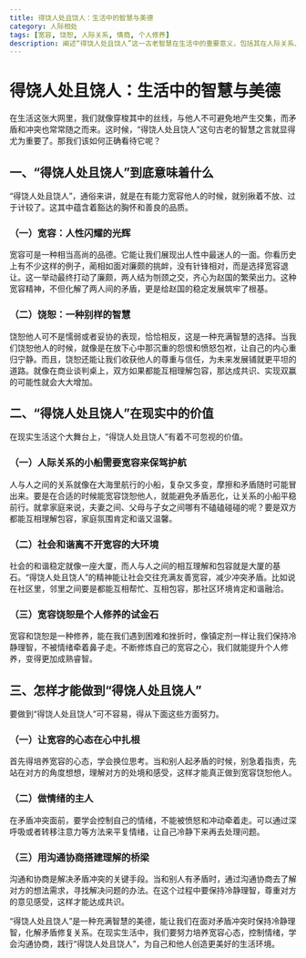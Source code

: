 ```yaml
---
title: 得饶人处且饶人：生活中的智慧与美德
category: 人际相处
tags: [宽容, 饶恕, 人际关系, 情商, 个人修养]
description: 阐述“得饶人处且饶人”这一古老智慧在生活中的重要意义，包括其在人际关系、社会和谐以及个人修养方面的价值，并探讨如何做到宽容饶恕他人。
---
```


# 得饶人处且饶人：生活中的智慧与美德

在生活这张大网里，我们就像穿梭其中的丝线，与他人不可避免地产生交集，而矛盾和冲突也常常随之而来。这时候，“得饶人处且饶人”这句古老的智慧之言就显得尤为重要了。那我们该如何正确看待它呢？

## 一、“得饶人处且饶人”到底意味着什么
“得饶人处且饶人”，通俗来讲，就是在有能力宽容他人的时候，就别揪着不放、过于计较了。这其中蕴含着豁达的胸怀和善良的品质。

### （一）宽容：人性闪耀的光辉
宽容可是一种相当高尚的品德。它能让我们展现出人性中最迷人的一面。你看历史上有不少这样的例子，蔺相如面对廉颇的挑衅，没有针锋相对，而是选择宽容退让。这一举动最终打动了廉颇，两人结为刎颈之交，齐心为赵国的繁荣出力。这种宽容精神，不但化解了两人间的矛盾，更是给赵国的稳定发展筑牢了根基。

### （二）饶恕：一种别样的智慧
饶恕他人可不是懦弱或者妥协的表现，恰恰相反，这是一种充满智慧的选择。当我们饶恕他人的时候，就像是在放下心中那沉重的怨恨和愤怒包袱，让自己的内心重归宁静。而且，饶恕还能让我们收获他人的尊重与信任，为未来发展铺就更平坦的道路。就像在商业谈判桌上，双方如果都能互相理解包容，那达成共识、实现双赢的可能性就会大大增加。

## 二、“得饶人处且饶人”在现实中的价值
在现实生活这个大舞台上，“得饶人处且饶人”有着不可忽视的价值。

### （一）人际关系的小船需要宽容来保驾护航
人与人之间的关系就像在大海里航行的小船，复杂又多变，摩擦和矛盾随时可能冒出来。要是在合适的时候能宽容饶恕他人，就能避免矛盾恶化，让关系的小船平稳前行。就拿家庭来说，夫妻之间、父母与子女之间哪有不磕磕碰碰的呢？要是双方都能互相理解包容，家庭氛围肯定和谐又温馨。

### （二）社会和谐离不开宽容的大环境
社会的和谐稳定就像一座大厦，而人与人之间的相互理解和包容就是大厦的基石。“得饶人处且饶人”的精神能让社会交往充满友善宽容，减少冲突矛盾。比如说在社区里，邻里之间要是都能互相帮忙、互相包容，那社区环境肯定和谐融洽。

### （三）宽容饶恕是个人修养的试金石
宽容和饶恕是一种修养，能在我们遇到困难和挫折时，像镇定剂一样让我们保持冷静理智，不被情绪牵着鼻子走。不断修炼自己的宽容之心，我们就能提升个人修养，变得更加成熟睿智。

## 三、怎样才能做到“得饶人处且饶人”
要做到“得饶人处且饶人”可不容易，得从下面这些方面努力。

### （一）让宽容的心态在心中扎根
首先得培养宽容的心态，学会换位思考。当和别人起矛盾的时候，别急着指责，先站在对方的角度想想，理解对方的处境和感受，这样才能真正做到宽容饶恕他人。

### （二）做情绪的主人
在矛盾冲突面前，要学会控制自己的情绪，不能被愤怒和冲动牵着走。可以通过深呼吸或者转移注意力等方法来平复情绪，让自己冷静下来再去处理问题。

### （三）用沟通协商搭建理解的桥梁
沟通和协商是解决矛盾冲突的关键手段。当和别人有矛盾时，通过沟通协商去了解对方的想法需求，寻找解决问题的办法。在这个过程中要保持冷静理智，尊重对方的意见感受，这样才能达成共识。

“得饶人处且饶人”是一种充满智慧的美德，能让我们在面对矛盾冲突时保持冷静理智，化解矛盾修复关系。在现实生活中，我们要努力培养宽容心态，控制情绪，学会沟通协商，践行“得饶人处且饶人”，为自己和他人创造更美好的生活环境。